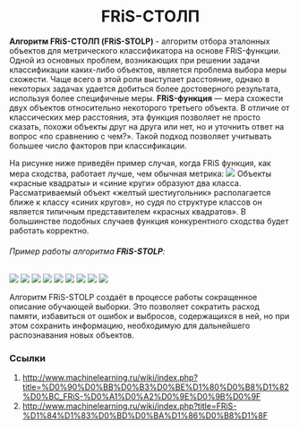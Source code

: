 # <center> FRiS-СТОЛП </center>

**Алгоритм FRiS-СТОЛП (FRiS-STOLP)** - алгоритм отбора эталонных объектов для метрического классификатора на основе FRiS-функции.
Одной из основных проблем, возникающих при решении задачи классификации каких-либо объектов, является проблема выбора меры схожести. Чаще всего в этой роли выступает расстояние, однако в некоторых задачах удается добиться более достоверного результата, используя более специфичные меры. 
**FRiS-функция** — мера схожести двух объектов относительно некоторого третьего объекта. В отличие от классических мер расстояния, эта функция позволяет не просто сказать, похожи объекты друг на друга или нет, но и уточнить ответ на вопрос «по сравнению с чем?». Такой подход позволяет учитывать большее число факторов при классификации.

На рисунке ниже приведён пример случая, когда FRiS функция, как мера сходства, работает лучше, чем обычная метрика:
![](https://raw.githubusercontent.com/elvinayakubova/machine-learning/master/fris-stolp/img/fris-func_example.png)
Объекты «красные квадраты» и «синие круги» образуют два класса. Рассматриваемый объект «желтый шестиугольник» располагается ближе к классу «синих кругов», но судя по структуре классов он является типичным представителем «красных квадратов». В большинстве подобных случаев функция конкурентного сходства будет работать корректно.


###### Пример работы алгоритма **FRiS-STOLP**:
![](https://raw.githubusercontent.com/elvinayakubova/machine-learning/master/fris-stolp/img/iris_05_01.png)
![](https://raw.githubusercontent.com/elvinayakubova/machine-learning/master/fris-stolp/img/iris_07_01.png)
![](https://raw.githubusercontent.com/elvinayakubova/machine-learning/master/fris-stolp/img/iris_09_01.png)
![](https://raw.githubusercontent.com/elvinayakubova/machine-learning/master/fris-stolp/img/wine_05_01.png)
![](https://raw.githubusercontent.com/elvinayakubova/machine-learning/master/fris-stolp/img/wine_07_01.png)
![](https://raw.githubusercontent.com/elvinayakubova/machine-learning/master/fris-stolp/img/wine_09_01.png)
![](https://raw.githubusercontent.com/elvinayakubova/machine-learning/master/fris-stolp/img/wine_05_02.png)
![](https://raw.githubusercontent.com/elvinayakubova/machine-learning/master/fris-stolp/img/wine_07_02.png)
![](https://raw.githubusercontent.com/elvinayakubova/machine-learning/master/fris-stolp/img/wine_09_02.png)

Алгоритм FRiS-STOLP создаёт в процессе работы сокращенное описание обучающей выборки. Это позволяет сократить расход памяти, избавиться от ошибок и выбросов, содержащихся в ней, но при этом сохранить информацию, необходимую для дальнейшего распознавания новых объектов.



### Ссылки

1. http://www.machinelearning.ru/wiki/index.php?title=%D0%90%D0%BB%D0%B3%D0%BE%D1%80%D0%B8%D1%82%D0%BC_FRiS-%D0%A1%D0%A2%D0%9E%D0%9B%D0%9F
2. http://www.machinelearning.ru/wiki/index.php?title=FRiS-%D1%84%D1%83%D0%BD%D0%BA%D1%86%D0%B8%D1%8F